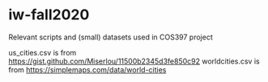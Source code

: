 # iw-fall2020
Relevant scripts and (small) datasets used in COS397 project

us_cities.csv is from https://gist.github.com/Miserlou/11500b2345d3fe850c92
worldcities.csv is from https://simplemaps.com/data/world-cities

